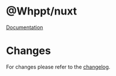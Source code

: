 # @Whppt/nuxt

[Documentation](https://www.whppt.org)

# Changes

For changes please refer to the [changelog](./CHANGELOG.md).
